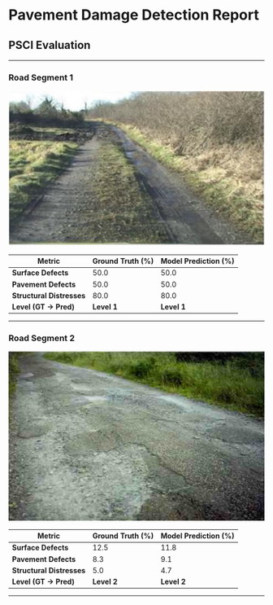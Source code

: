 # Pavement Damage Detection Report
## PSCI Evaluation

---

### Road Segment 1

<!-- 固定宽度 600px，可根据需要调整 -->
<img src="Dataset_1/1.jpg" alt="Road Segment 1" width="600px"/>

| **Metric**               | **Ground Truth (%)** | **Model Prediction (%)** |
|--------------------------|----------------------|--------------------------|
| **Surface Defects**      | 50.0                 | 50.0                     |
| **Pavement Defects**     | 50.0                 | 50.0                     |
| **Structural Distresses**| 80.0                 | 80.0                     |
| **Level (GT → Pred)**    | **Level 1**          | **Level 1**              |

---

### Road Segment 2

<!-- 固定宽度 600px，可根据需要调整 -->
<img src="Dataset_1/2.png" alt="Road Segment 1" width="600px"/>

| **Metric**               | **Ground Truth (%)** | **Model Prediction (%)** |
|--------------------------|----------------------|--------------------------|
| **Surface Defects**      | 12.5                 | 11.8                     |
| **Pavement Defects**     |  8.3                 |  9.1                     |
| **Structural Distresses**|  5.0                 |  4.7                     |
| **Level (GT → Pred)**    |  **Level 2**         |     **Level 2**          |

---

